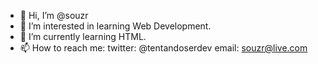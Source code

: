 - 👋 Hi, I’m @souzr
- 👀 I’m interested in learning Web Development.
- 🌱 I’m currently learning HTML.
- 📫 How to reach me: 
            twitter: @tentandoserdev
            email: souzr@live.com

<!---
souzr/souzr is a ✨ special ✨ repository because its `README.md` (this file) appears on your GitHub profile.
You can click the Preview link to take a look at your changes.
--->
